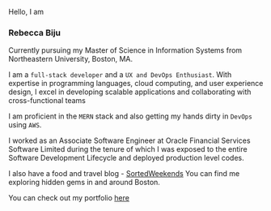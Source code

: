 Hello, I am 
### Rebecca Biju

Currently pursuing my Master of Science in Information Systems from Northeastern University, Boston, MA.

I am a `full-stack developer` and a `UX and DevOps Enthusiast`. With expertise in programming languages, cloud computing, and user experience design, I excel in developing scalable applications and collaborating with cross-functional teams

I am proficient in the `MERN` stack and also getting my hands dirty in `DevOps` using `AWS`.

I worked as an Associate Software Engineer at Oracle Financial Services Software Limited during the tenure of which I was exposed to the entire Software Development Lifecycle and deployed production level codes.

I also have a food and travel blog - [SortedWeekends](www.instagram.com/sortedweekends) You can find me exploring hidden gems in and around Boston.

You can check out my portfolio [here](www.rebeccabiju.me)